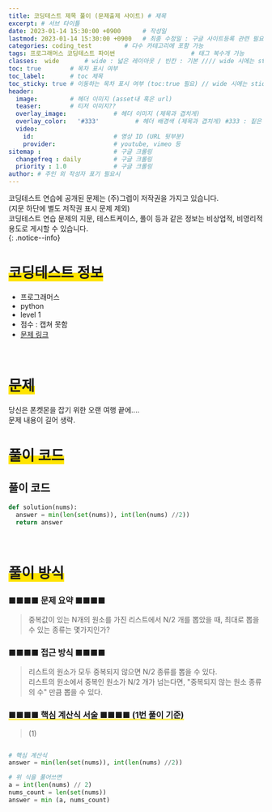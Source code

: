 ```yaml
---
title: 코딩테스트 제목 풀이 (문제출제 사이트) # 제목
excerpt: # 서브 타이틀
date: 2023-01-14 15:30:00 +0900      # 작성일
lastmod: 2023-01-14 15:30:00 +0900   # 최종 수정일 : 구글 사이트등록 관련 필요
categories: coding_test         # 다수 카테고리에 포함 가능
tags: 프로그래머스 코딩테스트 파이썬                     # 태그 복수개 가능
classes:  wide       # wide : 넓은 레이아웃 / 빈칸 : 기본 //// wide 시에는 sticky toc 불가
toc: true        # 목차 표시 여부
toc_label:       # toc 제목
toc_sticky: true # 이동하는 목차 표시 여부 (toc:true 필요) // wide 시에는 sticky toc 불가
header: 
  image:         # 헤더 이미지 (asset내 혹은 url)
  teaser:        # 티저 이미지??
  overlay_image:             # 헤더 이미지 (제목과 겹치게)
  overlay_color:   '#333'          # 헤더 배경색 (제목과 겹치게) #333 : 짙은 회색
  video:
    id:                      # 영상 ID (URL 뒷부분)
    provider:                # youtube, vimeo 등
sitemap :                    # 구글 크롤링
  changefreq : daily         # 구글 크롤링
  priority : 1.0             # 구글 크롤링
author: # 주인 외 작성자 표기 필요시
---
```

<!--postNo: 20230114_001-->

코딩테스트 연습에 공개된 문제는 (주)그렙이 저작권을 가지고 있습니다.  
(지문 하단에 별도 저작권 표시 문제 제외)  
코딩테스트 연습 문제의 지문, 테스트케이스, 풀이 등과 같은 정보는 비상업적, 비영리적 용도로 게시할 수 있습니다.  
{: .notice--info}

# <span style='background:linear-gradient(to top, #FFE400 50%, transparent 50%)'>코딩테스트 정보</span>

- 프로그래머스
- python
- level 1
- 점수 : 캡쳐 못함
- [문제 링크](https://school.programmers.co.kr/learn/courses/30/lessons/1845)

<br>


# <span style='background:linear-gradient(to top, #FFE400 50%, transparent 50%)'>문제</span>

당신은 폰켓몬을 잡기 위한 오랜 여행 끝에....  
문제 내용이 길어 생략.  

# <span style='background:linear-gradient(to top, #FFE400 50%, transparent 50%)'>풀이 코드</span>

## 풀이 코드  


```python
def solution(nums):
  answer = min(len(set(nums)), int(len(nums) //2))
  return answer
```

<br>

# <span style='background:linear-gradient(to top, #FFE400 50%, transparent 50%)'>풀이 방식</span>

### ■■■■ 문제 요약 ■■■■
> 중복값이 있는 N개의 원소를 가진 리스트에서 N/2 개를 뽑았을 때, 최대로 뽑을 수 있는 종류는 몇가지인가?  

### ■■■■ 접근 방식 ■■■■
> 리스트의 원소가 모두 중복되지 않으면 N/2 종류를 뽑을 수 있다.  
> 리스트의 원소에서 중복인 원소가 N/2 개가 넘는다면, "중복되지 않는 원소 종류의 수" 만큼 뽑을 수 있다.  

### <span style='background:linear-gradient(to top, #FFE400 1%, transparent 20%)'> ■■■■ 핵심 계산식 서술 ■■■■ (1번 풀이 기준) </span>
> (1)   
```python

# 핵심 계산식
answer = min(len(set(nums)), int(len(nums) //2))

# 위 식을 풀어쓰면
a = int(len(nums) // 2)
nums_count = len(set(nums))
answer = min (a, nums_count)
```

